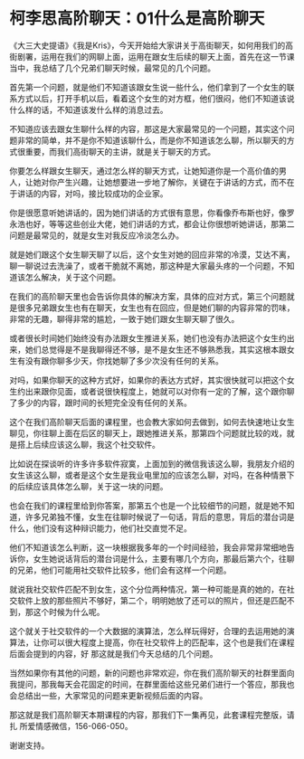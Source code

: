# 柯李思高阶聊天：01什么是高阶聊天

《大三大史提语》《我是Kris》，今天开始给大家讲关于高街聊天，如何用我们的高街剧署，运用在我们的网聊上面，运用在跟女生后续的聊天上面，首先在这一节课当中，我总结了几个兄弟们聊天时候，最常见的几个问题。

首先第一个问题，就是他们不知道该跟女生说一些什么，他们拿到了一个女生的联系方式以后，打开手机以后，看着这个女生的对方框，他们很闷，他们不知道该说什么样的话，不知道该发什么样的消息过去。

不知道应该去跟女生聊什么样的内容，那这是大家最常见的一个问题，其实这个问题非常的简单，并不是你不知道该聊什么，而是你不知道该怎么聊，所以聊天的方式很重要，而我们高街聊天的主讲，就是关于聊天的方式。

你要怎么样跟女生聊天，通过怎么样的聊天方式，让她知道你是一个高价值的男人，让她对你产生兴趣，让她想要进一步地了解你，关键在于讲话的方式，而不在于讲话的内容，对吗，接比较成功的企业家。

你是很愿意听她讲话的，因为她们讲话的方式很有意思，你看像乔布斯也好，像罗永浩也好，等等这些创业大佬，她们讲话的方式，都会让你很想听她讲话，那第二问题是最常见的，就是女生对我反应冷淡怎么办。

就是她们跟这个女生聊天聊了以后，这个女生对她的回应非常的冷漠，艾达不离，聊一聊说过去洗澡了，或者干脆就不离她，那这种是大家最头疼的一个问题，不知道该怎么解决，关于这个问题。

在我们的高阶聊天里也会告诉你具体的解决方案，具体的应对方式，第三个问题就是很多兄弟跟女生也有在聊天，女生也有在回应，但是她们聊的内容非常的罚味，非常的无趣，聊得非常的尴尬，一致于她们跟女生聊天聊了很久。

或者很长时间她们始终没有办法跟女生推进关系，她们也没有办法把这个女生约出来，她们总觉得是不是我聊得还不够，是不是女生还不够熟悉我，其实这根本跟女生有没有跟你聊多少天，你找她聊了多少次没有任何的关系。

对吗，如果你聊天的这种方式好，如果你的表达方式好，其实很快就可以把这个女生约出来跟你见面，或者说很快程度上，她就可以对你有一定的了解，这个跟你聊了多少的内容，跟时间的长短完全没有任何的关系。

这个在我们高阶聊天后面的课程里，也会教大家如何去做到，如何去快速地让女生聊见，你往聊上面在后区的聊天上，跟她推进关系，那第四个问题就比较的戏，就是搭上后续应该这么聊，我这个社交软件。

比如说在探谈听的许多许多软件寂寞，上面加到的微信我该这么聊，我朋友介绍的女生该这么聊，或者是这个女生是我业电里加的应该怎么聊，对吗，在各种情景下的后续应该具体怎么聊，关于这一块的问题。

也会在我们的课程里给到你答案，那第五个也是一个比较细节的问题，就是她不知道，许多兄弟独不懂，女生在往聊时候说了一句话，背后的意思，背后的潜台词是什么，他们没有这种辩识能力，他们社交直觉不足。

他们不知道该怎么判断，这一块根据我多年的一个时间经验，我会非常非常细地告诉你，女生她说话背后的潜台词是什么，主要有哪几个方向，那最后第六个，往聊的兄弟，他们可能用社交软件比较多，他们会有这样一个问题。

就说我社交软件匹配不到女生，这个分位两种情况，第一种可能是真的她的，在社交软件上放的那些照片不够好，第二个，明明她放了还可以的照片，但还是匹配不到，那这个时候为什么呢。

这个就关于社交软件的一个大数据的演算法，怎么样玩得好，合理的去运用她的演算法，让你可以很大程度上提高，你在社交软件上的匹配率，这个也是我们在课程后面会提到的内容，好 那这就是我们今天总结的几个问题。

当然如果你有其他的问题，新的问题也非常欢迎，你在我们高阶聊天的社群里面向我提问，那我每天会花固定的时间，在群里面给这些兄弟们进行一个答应，那我也会总结出一些，大家常见的问题来更新视频后面的内容。

那这就是我们高阶聊天本期课程的内容，那我们下一集再见，此套课程完整版，请扎 所爱情感微信，156-066-050。

谢谢支持。